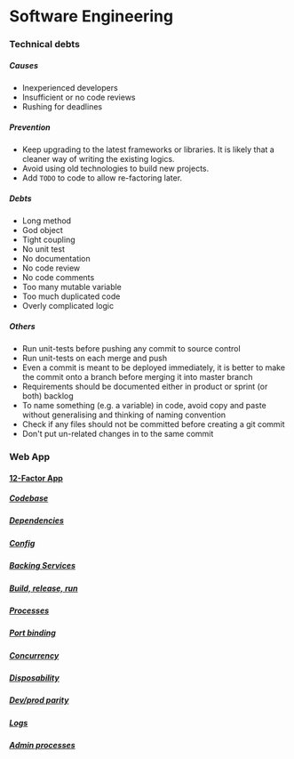 # Software Engineering

### Technical debts

##### Causes

- Inexperienced developers
- Insufficient or no code reviews
- Rushing for deadlines

##### Prevention

- Keep upgrading to the latest frameworks or libraries. It is likely that a cleaner way of writing the existing logics.
- Avoid using old technologies to build new projects.
- Add `TODO` to code to allow re-factoring later.

##### Debts

- Long method
- God object
- Tight coupling
- No unit test
- No documentation
- No code review
- No code comments
- Too many mutable variable
- Too much duplicated code
- Overly complicated logic

##### Others

- Run unit-tests before pushing any commit to source control
- Run unit-tests on each merge and push
- Even a commit is meant to be deployed immediately, it is better to make the commit onto a branch before merging it into master branch
- Requirements should be documented either in product or sprint (or both) backlog
- To name something (e.g. a variable) in code, avoid copy and paste without generalising and thinking of naming convention
- Check if any files should not be committed before creating a git commit
- Don't put un-related changes in to the same commit

### Web App

#### [12-Factor App](https://12factor.net/)

##### [Codebase](https://12factor.net/codebase)

##### [Dependencies](https://12factor.net/dependencies)

##### [Config](https://12factor.net/config)

##### [Backing Services](https://12factor.net/backing-services)

##### [Build, release, run](https://12factor.net/build-release-run)

##### [Processes](https://12factor.net/processes)

##### [Port binding](https://12factor.net/port-binding)

##### [Concurrency](https://12factor.net/concurrency)

##### [Disposability](https://12factor.net/disposability)

##### [Dev/prod parity](https://12factor.net/dev-prod-parity)

##### [Logs](https://12factor.net/logs)

##### [Admin processes](https://12factor.net/admin-processes)

